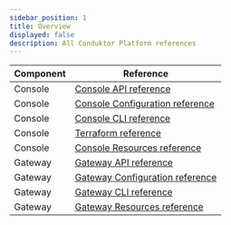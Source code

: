 ```yaml
---
sidebar_position: 1
title: Overview
displayed: false
description: All Conduktor Platform references 
---
```


| Component | Reference |
|----------|----------|
| Console   | [Console API reference](https://developers.conduktor.io/?product=console)  |
| Console   | [Console Configuration reference](../get-started/configuration/env-variables)  |
| Console   | [Console CLI reference](./cli-reference.md)  |
| Console   | [Terraform reference](./terraform-reference.md)  |
| Console   | [Console Resources reference](./resource-reference/)  |
| Gateway   | [Gateway API reference](https://developers.conduktor.io/?product=gateway)  |
| Gateway   | [Gateway Configuration reference](../../gateway/configuration/env-variables)  |
| Gateway   | [Gateway CLI reference](../../gateway/reference/cli-reference)  |
| Gateway   | [Gateway Resources reference](../../gateway/reference/resources-reference)  |
